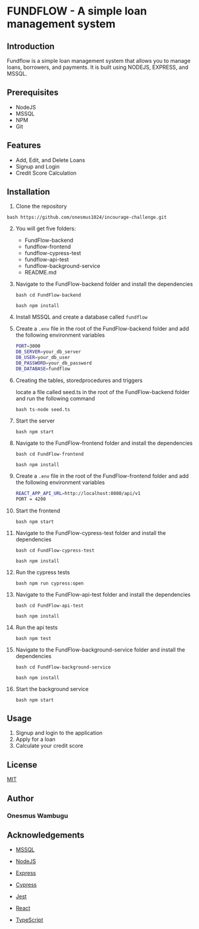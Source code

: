 


# FUNDFLOW - A simple loan management system

## Introduction

Fundflow is a simple loan management system that allows you to manage loans, borrowers, and payments. 
It is built using NODEJS, EXPRESS, and MSSQL.

## Prerequisites

- NodeJS
- MSSQL
- NPM
- Git


## Features

- Add, Edit, and Delete Loans
- Signup and Login
- Credit Score Calculation



## Installation

1. Clone the repository

```bash https://github.com/onesmus1024/incourage-challenge.git```

2. You will get five folders: 
    - FundFlow-backend
    - fundflow-frontend
    - fundflow-cypress-test
    - fundflow-api-test
    - fundflow-background-service
    - README.md


3. Navigate to the FundFlow-backend folder and install the dependencies
    
    ```bash cd FundFlow-backend```
    
    ```bash npm install```
    <!-- install mssql db -->

4. Install MSSQL and create a database called `fundflow`

5. Create a `.env` file in the root of the FundFlow-backend folder and add the following environment variables

    ```bash
    PORT=3000
    DB_SERVER=your_db_server
    DB_USER=your_db_user
    DB_PASSWORD=your_db_password
    DB_DATABASE=fundflow
    ```
6. Creating the tables, storedprocedures and triggers

    locate a file called seed.ts in the root of the FundFlow-backend folder and run the following command

    ```bash ts-node seed.ts```

7. Start the server

    ```bash npm start```

8. Navigate to the FundFlow-frontend folder and install the dependencies

    ```bash cd FundFlow-frontend```
    
    ```bash npm install```

9. Create a `.env` file in the root of the FundFlow-frontend folder and add the following environment variables

    ```bash
    REACT_APP_API_URL=http://localhost:8080/api/v1
    PORT = 4200
    ```
10. Start the frontend

    ```bash npm start```

11. Navigate to the FundFlow-cypress-test folder and install the dependencies

    ```bash cd FundFlow-cypress-test```
    
    ```bash npm install```

12. Run the cypress tests

    ```bash npm run cypress:open```

13. Navigate to the FundFlow-api-test folder and install the dependencies

    ```bash cd FundFlow-api-test```
    
    ```bash npm install```

14. Run the api tests

    ```bash npm test```

15. Navigate to the FundFlow-background-service folder and install the dependencies

    ```bash cd FundFlow-background-service```
    
    ```bash npm install```

16. Start the background service

    ```bash npm start```

## Usage

1. Signup and login to the application
2. Apply for a loan
3. Calculate your credit score



## License

[MIT](https://choosealicense.com/licenses/mit/)


## Author

### Onesmus Wambugu



## Acknowledgements

- [MSSQL](https://www.microsoft.com/en-us/sql-server/sql-server-downloads)

- [NodeJS](https://nodejs.org/en/)

- [Express](https://expressjs.com/)

- [Cypress](https://www.cypress.io/)

- [Jest](https://jestjs.io/)

- [React](https://reactjs.org/)

- [TypeScript](https://www.typescriptlang.org/)

